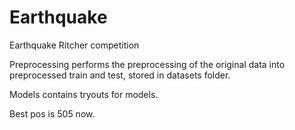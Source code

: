 # Earthquake
Earthquake Ritcher competition


Preprocessing performs the preprocessing of the original data into preprocessed train and test, stored in datasets folder.

Models contains tryouts for models. 

Best pos is 505 now.
